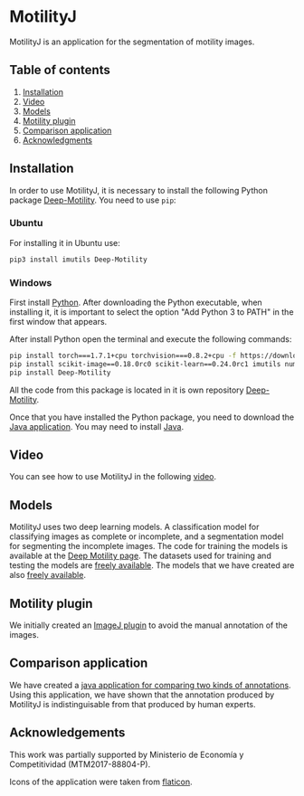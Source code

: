 # MotilityJ

MotilityJ is an application for the segmentation of motility images. 

## Table of contents

1. [Installation](#installation)
2. [Video](#video)
3. [Models](#models)
4. [Motility plugin](#motility-plugin)
5. [Comparison application](#comparison-application)
6. [Acknowledgments](#Acknowledgments)

## Installation

In order to use MotilityJ, it is necessary to install the following Python package [Deep-Motility](https://pypi.org/project/Deep-Motility). You need to use `pip`:

### Ubuntu

For installing it in Ubuntu use:
```bash
pip3 install imutils Deep-Motility
```

### Windows

First install [Python](https://www.python.org/downloads/). After downloading the Python executable, when installing it, it is important to select the option "Add Python 3 to PATH" in the first window that appears. 

After install Python open the terminal and execute the following commands:

```bash
pip install torch===1.7.1+cpu torchvision===0.8.2+cpu -f https://download.pytorch.org/whl/torch_stable.html
pip install scikit-image==0.18.0rc0 scikit-learn==0.24.0rc1 imutils numpy==1.20.0rc1
pip install Deep-Motility
```
All the code from this package is located in it is own repository [Deep-Motility](https://github.com/joheras/Deep-Motility).

Once that you have installed the Python package, you need to download the [Java application](https://github.com/joheras/MotilityJ/releases/download/v0.1/Motilidad.jar). You may need to install [Java](https://www.java.com/es/download/).

## Video

You can see how to use MotilityJ in the following [video](https://youtu.be/tTv-ywg7JrA).

## Models

MotilityJ uses two deep learning models. A classification model for classifying images as complete or incomplete, and a segmentation model for segmenting the incomplete images. The code for training the models is available at the [Deep Motility page](https://github.com/joheras/Deep-Motility/tree/main/training). The datasets used for training and testing the models are [freely available](https://unirioja-my.sharepoint.com/:f:/g/personal/joheras_unirioja_es/Emp47LEiEDtBmiJBQBYnCN4BzQvuNxF9yR0fP3RYkCX9QA?e=0tfXic). The models that we have created are also [freely available](https://www.dropbox.com/sh/iykifqvhrnwbxfg/AACVciFDoP_ipG6oOedzfK-7a?dl=0).


## Motility plugin

We initially created an [ImageJ plugin](https://github.com/joheras/Motilidad) to avoid the manual annotation of the images. 

## Comparison application

We have created a [java application for comparing two kinds of annotations](https://github.com/joheras/Comparator). Using this application, we have shown that the annotation produced by MotilityJ is indistinguisable from that produced by human experts.  

## Acknowledgements

This work was partially supported by Ministerio de Economía y Competitividad (MTM2017-88804-P).

Icons of the application were taken from [flaticon](https://www.flaticon.es/).

